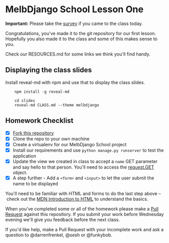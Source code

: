 # MelbDjango School Lesson One

**Important:** Please take the [survey](https://docs.google.com/a/acommoncreative.com/forms/d/1VKqD1-aVsgztk19kdluNtFyTGiarbV9LgBFi2BwYT-g/viewform?c=0&w=1) if you came to the class today.

Congratulations, you've made it to the git repository for our first lesson. Hopefully you also made it to the class
and some of this makes sense to you.

Check our RESOURCES.md for some links we think you'll find handy.


## Displaying the class slides

Install reveal-md with npm and use that to display the class slides.

```
    npm install -g reveal-md

    cd slides
    reveal-md CLASS.md --theme melbdjango
```

## Homework Checklist

- [x] [Fork this repository][gh-fork]
- [x] Clone the repo to your own machine
- [x] Create a virtualenv for our MelbDjango School project
- [x] Install our requirements and use `python manage.py runserver` to test the application
- [x] Update the view we created in class to accept a `name` GET parameter and say hello to that person.
      You'll need to access the [request.GET][dj-request-response] object.
- [x] A step further - Add a `<form>` and `<input>` to let the user submit the name to be displayed

You'll need to be familiar with HTML and forms to do the last step above – check out the [MDN Introduction to HTML][mdn-html]
to understand the basics.

When you've completed some or all of the homework please make a [Pull Request][gh-pr] against this repository. If you submit
your work before Wednesday evening we'll give you feedback before the next class.

If you'd like help, make a Pull Request with your incomplete work and ask a question to @darrenfrenkel, @sesh or
@funkybob.

[gh-fork]: https://help.github.com/articles/fork-a-repo/
[gh-pr]: https://help.github.com/articles/using-pull-requests/
[dj-request-response]: https://docs.djangoproject.com/en/1.8/ref/request-response/
[mdn-html]: https://developer.mozilla.org/en-US/docs/Web/Guide/HTML/Introduction
